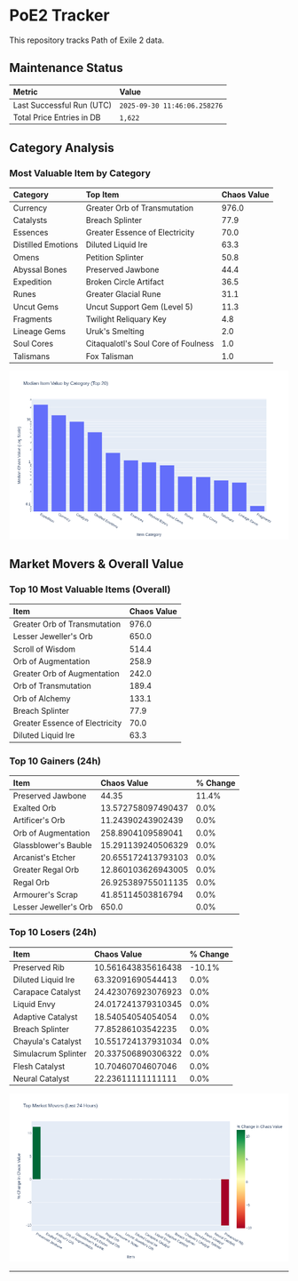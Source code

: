 # PoE2 Tracker

This repository tracks Path of Exile 2 data.

## Maintenance Status

<!-- START_MAINTENANCE -->
| Metric | Value |
|:---|:---|
| Last Successful Run (UTC) | `2025-09-30 11:46:06.258276` |
| Total Price Entries in DB | `1,622` |

<!-- END_MAINTENANCE -->

## Category Analysis

<!-- START_CATEGORY_ANALYSIS -->
### Most Valuable Item by Category
| Category | Top Item | Chaos Value |
| :--- | :--- | :--- |
| Currency | Greater Orb of Transmutation | 976.0 |
| Catalysts | Breach Splinter | 77.9 |
| Essences | Greater Essence of Electricity | 70.0 |
| Distilled Emotions | Diluted Liquid Ire | 63.3 |
| Omens | Petition Splinter | 50.8 |
| Abyssal Bones | Preserved Jawbone | 44.4 |
| Expedition | Broken Circle Artifact | 36.5 |
| Runes | Greater Glacial Rune | 31.1 |
| Uncut Gems | Uncut Support Gem (Level 5) | 11.3 |
| Fragments | Twilight Reliquary Key | 4.8 |
| Lineage Gems | Uruk's Smelting | 2.0 |
| Soul Cores | Citaqualotl's Soul Core of Foulness | 1.0 |
| Talismans | Fox Talisman | 1.0 |


![Category Analysis Chart](charts/category_analysis.png)
<!-- END_CATEGORY_ANALYSIS -->

## Market Movers & Overall Value

<!-- START_ANALYSIS -->
### Top 10 Most Valuable Items (Overall)
| Item | Chaos Value |
| :--- | :--- |
| Greater Orb of Transmutation | 976.0 |
| Lesser Jeweller's Orb | 650.0 |
| Scroll of Wisdom | 514.4 |
| Orb of Augmentation | 258.9 |
| Greater Orb of Augmentation | 242.0 |
| Orb of Transmutation | 189.4 |
| Orb of Alchemy | 133.1 |
| Breach Splinter | 77.9 |
| Greater Essence of Electricity | 70.0 |
| Diluted Liquid Ire | 63.3 |

### Top 10 Gainers (24h)
| Item | Chaos Value | % Change |
| :--- | :--- | :--- |
| Preserved Jawbone | 44.35 | 11.4% |
| Exalted Orb | 13.572758097490437 | 0.0% |
| Artificer's Orb | 11.24390243902439 | 0.0% |
| Orb of Augmentation | 258.8904109589041 | 0.0% |
| Glassblower's Bauble | 15.291139240506329 | 0.0% |
| Arcanist's Etcher | 20.655172413793103 | 0.0% |
| Greater Regal Orb | 12.860103626943005 | 0.0% |
| Regal Orb | 26.925389755011135 | 0.0% |
| Armourer's Scrap | 41.85114503816794 | 0.0% |
| Lesser Jeweller's Orb | 650.0 | 0.0% |

### Top 10 Losers (24h)
| Item | Chaos Value | % Change |
| :--- | :--- | :--- |
| Preserved Rib | 10.561643835616438 | -10.1% |
| Diluted Liquid Ire | 63.32091690544413 | 0.0% |
| Carapace Catalyst | 24.423076923076923 | 0.0% |
| Liquid Envy | 24.017241379310345 | 0.0% |
| Adaptive Catalyst | 18.54054054054054 | 0.0% |
| Breach Splinter | 77.85286103542235 | 0.0% |
| Chayula's Catalyst | 10.551724137931034 | 0.0% |
| Simulacrum Splinter | 20.337506890306322 | 0.0% |
| Flesh Catalyst | 10.70460704607046 | 0.0% |
| Neural Catalyst | 22.23611111111111 | 0.0% |


![Market Movers Chart](charts/market_movers.png)
<!-- END_ANALYSIS -->

---
